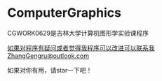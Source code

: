 # ComputerGraphics
CGWORK0629是吉林大学计算机图形学实验课程序  

如果对程序有疑问或者觉得我程序可以改进可以联系我ZhangGengru@outlook.com 

如果对你有用，请star一下吧！
